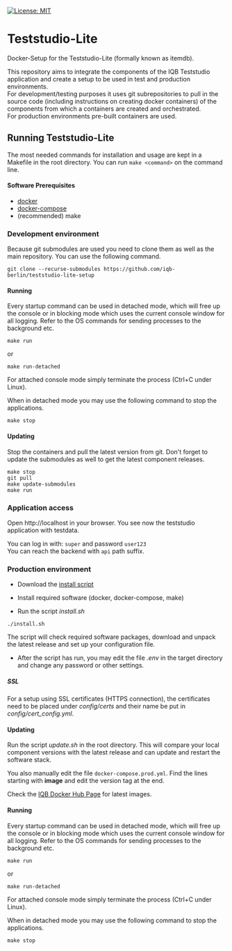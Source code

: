 [![License: MIT](https://img.shields.io/badge/License-MIT-yellow.svg?style=flat-square)](https://opensource.org/licenses/MIT)

# Teststudio-Lite

Docker-Setup for the Teststudio-Lite (formally known as itemdb).

This repository aims to integrate the components of the IQB
Teststudio application and create a setup to be used in test and
production environments.\
For development/testing purposes it uses git subrepositories to pull in
the source code (including instructions on creating docker containers) of
the components from which a containers are created and orchestrated.\
For production environments pre-built containers are used.

## Running Teststudio-Lite

The most needed commands for installation and usage are kept in a
Makefile in the root directory. You can run `make <command>` on the command
line.

#### Software Prerequisites
- [docker](https://docs.docker.com/engine/install/ubuntu/#installation-methods)
- [docker-compose](https://docs.docker.com/compose/install/)
- (recommended) make

### Development environment

Because git submodules are used you need to clone them as well as the main
repository. You can use the following command.

`git clone --recurse-submodules https://github.com/iqb-berlin/teststudio-lite-setup`

#### Running
Every startup command can be used in detached mode, which will free up the console or in blocking mode which uses the current console window
for all logging. Refer to the OS commands for sending processes to the background etc.
```
make run
```
or
```
make run-detached
```
For attached console mode simply terminate the process (Ctrl+C under Linux).

When in detached mode you may use the following command to stop the applications.
```
make stop
```

#### Updating

Stop the containers and pull the latest version from git. Don't forget to
update the submodules as well to get the latest component releases.
```
make stop
git pull
make update-submodules
make run
```

### Application access

Open http://localhost in your browser. You see now the teststudio application with testdata.

You can log in with: `super` and password `user123`\
You can reach the backend with `api` path suffix.

### Production environment

- Download the [install script](https://github.com/iqb-berlin/teststudio-lite-setup/blob/master/dist/install.sh)

- Install required software (docker, docker-compose, make)
- Run the script _install.sh_
```
./install.sh
```
The script will check required software packages, download and unpack the latest release and set up your configuration file.
- After the script has run, you may edit the file _.env_ in the target directory and change any password or other settings.

##### SSL

For a setup using SSL certificates (HTTPS connection), the certificates need to be placed under _config/certs_ and
their name be put in _config/cert_config.yml_.

#### Updating

Run the script _update.sh_ in the root directory. This will compare your local
component versions with the latest release and can update and restart the software
stack.

You also manually edit the file `docker-compose.prod.yml`. Find the lines
starting with **image** and edit the version tag at the end.

Check the [IQB Docker Hub Page](https://hub.docker.com/u/iqbberlin) for latest images.

#### Running
Every startup command can be used in detached mode, which will free up the console or in blocking mode which uses the current console window
for all logging. Refer to the OS commands for sending processes to the background etc.
```
make run
```
or
```
make run-detached
```
For attached console mode simply terminate the process (Ctrl+C under Linux).

When in detached mode you may use the following command to stop the applications.
```
make stop
```
